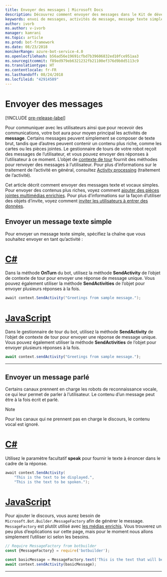 ```yaml
---
title: Envoyer des messages | Microsoft Docs
description: Découvrez comment envoyer des messages dans le Kit de développement logiciel Bot Builder.
keywords: envoi de messages, activités de message, message texte simple, discours, message parlé
author: ivorb
ms.author: v-ivorb
manager: kamrani
ms.topic: article
ms.prod: bot-framework
ms.date: 08/23/2018
monikerRange: azure-bot-service-4.0
ms.openlocfilehash: b56ad56e19691cfbd7b39606832ed10fce951aa3
ms.sourcegitcommit: f89ed979eb6321232fb21100ef376d9b0d5113c9
ms.translationtype: HT
ms.contentlocale: fr-FR
ms.lasthandoff: 08/24/2018
ms.locfileid: "42914589"
---
```

# <a name="send-messages"></a>Envoyer des messages

[!INCLUDE [pre-release-label](../includes/pre-release-label.md)]

Pour communiquer avec les utilisateurs ainsi que pour recevoir des communications, votre bot aura pour moyen principal les activités de **message**. Certains messages peuvent simplement se composer de texte brut, tandis que d’autres peuvent contenir un contenu plus riche, comme les cartes ou les pièces jointes. Le gestionnaire de tours de votre robot reçoit des messages de l’utilisateur, et vous pouvez envoyer des réponses à l’utilisateur à ce moment. L’objet de [contexte de tour](bot-builder-concept-activity-processing.md#turn-context) fournit des méthodes pour renvoyer des messages à l’utilisateur. Pour plus d’informations sur le traitement de l’activité en général, consultez [Activity processing](bot-builder-concept-activity-processing.md) (traitement de l’activité).

Cet article décrit comment envoyer des messages texte et vocaux simples. Pour envoyer des contenus plus riches, voyez comment [ajouter des pièces jointes multimédias enrichies](bot-builder-howto-add-media-attachments.md). Pour plus d’informations sur la façon d’utiliser des objets d’invite, voyez comment [inviter les utilisateurs à entrer des données](bot-builder-prompts.md).

## <a name="send-a-simple-text-message"></a>Envoyer un message texte simple

Pour envoyer un message texte simple, spécifiez la chaîne que vous souhaitez envoyer en tant qu’activité :

# <a name="ctabcsharp"></a>[C#](#tab/csharp)

Dans la méthode **OnTurn** du bot, utilisez la méthode **SendActivity** de l’objet de contexte de tour pour envoyer une réponse de message unique. Vous pouvez également utiliser la méthode **SendActivities** de l’objet pour envoyer plusieurs réponses à la fois.

```cs
await context.SendActivity("Greetings from sample message.");
```

# <a name="javascripttabjavascript"></a>[JavaScript](#tab/javascript)

Dans le gestionnaire de tour du bot, utilisez la méthode **SendActivity** de l’objet de contexte de tour pour envoyer une réponse de message unique. Vous pouvez également utiliser la méthode **SendActivities** de l’objet pour envoyer plusieurs réponses à la fois.

```javascript
await context.sendActivity("Greetings from sample message.");
```

---

## <a name="send-a-spoken-message"></a>Envoyer un message parlé

Certains canaux prennent en charge les robots de reconnaissance vocale, ce qui leur permet de parler à l’utilisateur. Le contenu d’un message peut être à la fois écrit et parlé.

> [!NOTE]
> Pour les canaux qui ne prennent pas en charge le discours, le contenu vocal est ignoré.

# <a name="ctabcsharp"></a>[C#](#tab/csharp)

Utilisez le paramètre facultatif **speak** pour fournir le texte à énoncer dans le cadre de la réponse.

```cs
await context.SendActivity(
    "This is the text to be displayed.",
    "This is the text to be spoken.");
```

# <a name="javascripttabjavascript"></a>[JavaScript](#tab/javascript)

Pour ajouter le discours, vous aurez besoin de `Microsoft.Bot.Builder.MessageFactory` afin de générer le message. `MessageFactory` est plutôt utilisé avec [les médias enrichis](bot-builder-howto-add-media-attachments.md). Vous trouverez un peu plus d’explications sur cette page, mais pour le moment nous allons simplement l’utiliser ici selon les besoins.

```javascript
// Require MessageFactory from botbuilder
const {MessageFactory} = require('botbuilder');

const basicMessage = MessageFactory.text('This is the text that will be displayed.', 'This is the text that will be spoken.');
await context.sendActivity(basicMessage);
```

---
